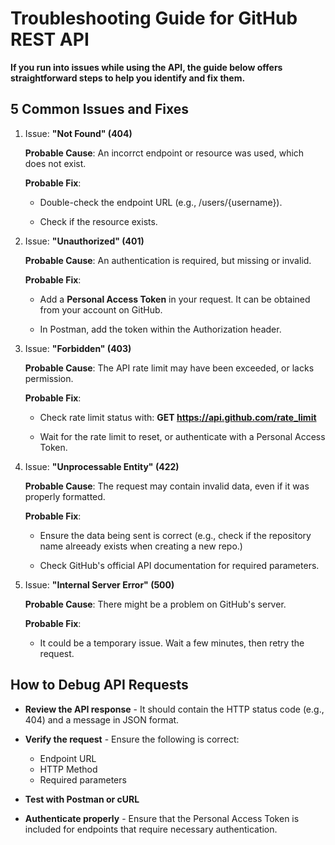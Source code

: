 # Troubleshooting Guide for GitHub REST API

**If you run into issues while using the API, the guide below offers straightforward steps to help you identify and fix them.**

## 5 Common Issues and Fixes

1. Issue: **"Not Found" (404)**

    **Probable Cause**: An incorrct endpoint or resource was used, which does not exist.

    **Probable Fix**: 

      * Double-check the endpoint URL (e.g., /users/{username}).

      * Check if the resource exists.


2. Issue: **"Unauthorized" (401)**

    **Probable Cause**: An authentication is required, but missing or invalid.

    **Probable Fix**: 

      * Add a **Personal Access Token** in your request. It can be obtained from your account on GitHub.

      * In Postman, add the token within the Authorization header.


3. Issue: **"Forbidden" (403)**

    **Probable Cause**: The API rate limit may have been exceeded, or lacks permission.

    **Probable Fix**:

      * Check rate limit status with: **GET https://api.github.com/rate_limit**

      * Wait for the rate limit to reset, or authenticate with a Personal Access Token.


4. Issue: **"Unprocessable Entity" (422)**

    **Probable Cause**: The request may contain invalid data, even if it was properly formatted.

    **Probable Fix**: 

      * Ensure the data being sent is correct (e.g., check if the repository name alreeady exists when creating a new repo.)

      * Check GitHub's official API documentation for required parameters.


5. Issue: **"Internal Server Error" (500)**

    **Probable Cause**: There might be a problem on GitHub's server.

    **Probable Fix**: 

      * It could be a temporary issue. Wait a few minutes, then retry the request.


## How to Debug API Requests

* **Review the API response** - It should contain the HTTP status code (e.g., 404) and a message in JSON format.

* **Verify the request** - Ensure the following is correct:
  * Endpoint URL
  * HTTP Method
  * Required parameters

* **Test with Postman or cURL** 

* **Authenticate properly** - Ensure that the Personal Access Token is included for endpoints that require necessary authentication.

